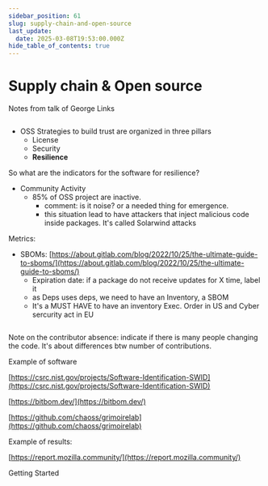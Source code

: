```yaml
---
sidebar_position: 61
slug: supply-chain-and-open-source
last_update:
  date: 2025-03-08T19:53:00.000Z
hide_table_of_contents: true
---
```


# Supply chain & Open source


Notes from talk of George Links



<figure>
  <img src="/storage/1743700393318.jpeg" alt="" />
  <figcaption>
  
    
  
  </figcaption>
</figure>



- OSS Strategies to build trust are organized in three pillars
	- License
	- Security
	- **Resilience**

So what are the indicators for the software for resilience?

- Community Activity
	- 85% of OSS project are inactive.
		- comment: is it noise? or a needed thing for emergence.
		- this situation lead to have attackers that inject malicious code inside packages. It's called Solarwind attacks

Metrics:

- SBOMs: [https://about.gitlab.com/blog/2022/10/25/the-ultimate-guide-to-sboms/](https://about.gitlab.com/blog/2022/10/25/the-ultimate-guide-to-sboms/)
	- Expiration date: if a package do not receive updates for X time, label it
	- as Deps uses deps, we need to have an Inventory, a SBOM
	- It's a MUST HAVE to have an inventory Exec. Order in US and Cyber sercurity act in EU


<figure>
  <img src="/storage/1743700397453.jpeg" alt="" />
  <figcaption>
  
    
  
  </figcaption>
</figure>




Note on the contributor absence: indicate if there is many people changing the code. It's about differences btw number of contributions.


Example of software


[https://csrc.nist.gov/projects/Software-Identification-SWID](https://csrc.nist.gov/projects/Software-Identification-SWID)


[https://bitbom.dev/](https://bitbom.dev/)


[https://github.com/chaoss/grimoirelab](https://github.com/chaoss/grimoirelab)


Example of results:


[https://report.mozilla.community/](https://report.mozilla.community/)


Getting Started



<figure>
  <img src="/storage/1743700404688.jpeg" alt="" />
  <figcaption>
  
    
  
  </figcaption>
</figure>





      